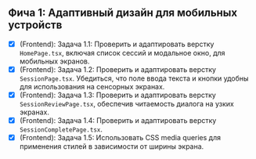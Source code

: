## Фича 1: Адаптивный дизайн для мобильных устройств

- [x] (Frontend): Задача 1.1: Проверить и адаптировать верстку `HomePage.tsx`, включая список сессий и модальное окно, для мобильных экранов.
- [x] (Frontend): Задача 1.2: Проверить и адаптировать верстку `SessionPage.tsx`. Убедиться, что поле ввода текста и кнопки удобны для использования на сенсорных экранах.
- [x] (Frontend): Задача 1.3: Проверить и адаптировать верстку `SessionReviewPage.tsx`, обеспечив читаемость диалога на узких экранах.
- [x] (Frontend): Задача 1.4: Проверить и адаптировать верстку `SessionCompletePage.tsx`.
- [x] (Frontend): Задача 1.5: Использовать CSS media queries для применения стилей в зависимости от ширины экрана.